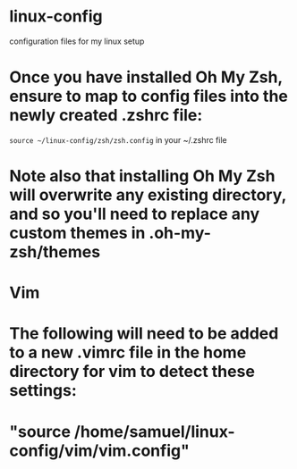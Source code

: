 # linux-config
configuration files for my linux setup

# Once you have installed Oh My Zsh, ensure to map to config files into the newly created .zshrc file:
`source ~/linux-config/zsh/zsh.config` in your ~/.zshrc file

# Note also that installing Oh My Zsh will overwrite any existing directory, and so you'll need to replace any custom themes in .oh-my-zsh/themes

# Vim
# The following will need to be added to a new .vimrc file in the home directory for vim to detect these settings:
# "source /home/samuel/linux-config/vim/vim.config"
